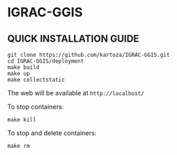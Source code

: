 # IGRAC-GGIS

## QUICK INSTALLATION GUIDE
```
git clone https://github.com/kartoza/IGRAC-GGIS.git
cd IGRAC-GGIS/deployment
make build
make up
make collectstatic
```

The web will be available at `http://localhost/`

To stop containers:
```
make kill
```

To stop and delete containers:
```
make rm
```
